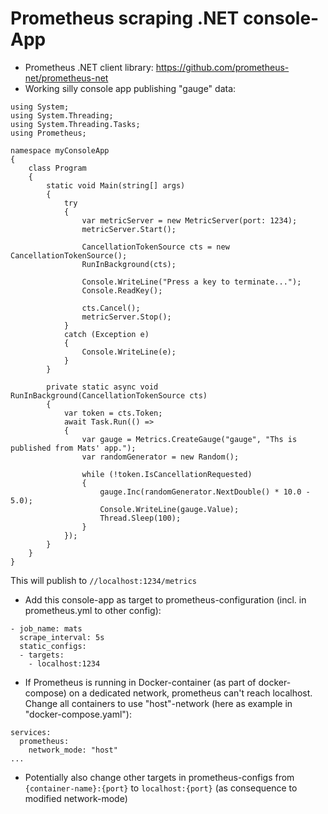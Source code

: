 # Prometheus scraping .NET console-App  

- Prometheus .NET client library: https://github.com/prometheus-net/prometheus-net
- Working silly console app publishing "gauge" data:
````
using System;
using System.Threading;
using System.Threading.Tasks;
using Prometheus;

namespace myConsoleApp
{
    class Program
    {
        static void Main(string[] args)
        {
            try
            {
                var metricServer = new MetricServer(port: 1234);
                metricServer.Start();

                CancellationTokenSource cts = new CancellationTokenSource();
                RunInBackground(cts);

                Console.WriteLine("Press a key to terminate...");
                Console.ReadKey();

                cts.Cancel();
                metricServer.Stop();
            }
            catch (Exception e)
            {
                Console.WriteLine(e);
            }
        }

        private static async void RunInBackground(CancellationTokenSource cts)
        {
            var token = cts.Token;
            await Task.Run(() =>
            {
                var gauge = Metrics.CreateGauge("gauge", "Ths is published from Mats' app.");
                var randomGenerator = new Random();

                while (!token.IsCancellationRequested)
                {
                    gauge.Inc(randomGenerator.NextDouble() * 10.0 - 5.0);
                    Console.WriteLine(gauge.Value);
                    Thread.Sleep(100);
                }
            });
        }
    }
}
````
This will publish to ````//localhost:1234/metrics````

- Add this console-app as target to prometheus-configuration (incl. in prometheus.yml to other config):
````
- job_name: mats
  scrape_interval: 5s
  static_configs:
  - targets:
    - localhost:1234
````

- If Prometheus is running in Docker-container (as part of docker-compose) on a dedicated network, prometheus can't reach localhost. 
Change all containers to use "host"-network (here as example in "docker-compose.yaml"):  
````
services:
  prometheus:
    network_mode: "host"
...
````

- Potentially also change other targets in prometheus-configs 
from ````{container-name}:{port}```` to ````localhost:{port}```` (as consequence to modified network-mode)
